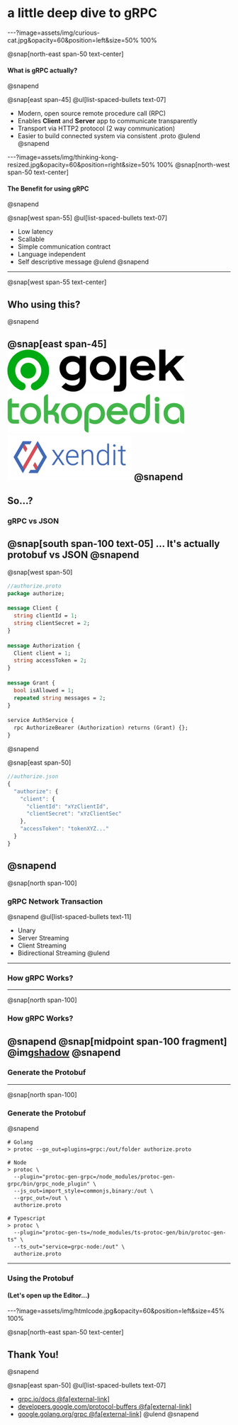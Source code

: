 # a little deep dive to **gRPC**

---?image=assets/img/curious-cat.jpg&opacity=60&position=left&size=50% 100%

@snap[north-east span-50 text-center]
#### What is **gRPC** actually?
@snapend

@snap[east span-45]
@ul[list-spaced-bullets text-07]
- Modern, open source remote procedure call (RPC)
- Enables **Client** and **Server** app to communicate transparently
- Transport via HTTP2 protocol (2 way communication)
- Easier to build connected system via consistent .proto
@ulend
@snapend

---?image=assets/img/thinking-kong-resized.jpg&opacity=60&position=right&size=50% 100%
@snap[north-west span-50 text-center]
#### The Benefit for using gRPC
@snapend

@snap[west span-55]
@ul[list-spaced-bullets text-07]
- Low latency
- Scallable
- Simple communication contract
- Language independent
- Self descriptive message
@ulend
@snapend


---
@snap[west span-55 text-center]
## Who using this?
@snapend

@snap[east span-45]
![IMAGE](assets/img/Gojek_logo_2019.png)
![IMAGE](assets/img/tokopedia-logo-resized.png)
![IMAGE](assets/img/xendit.png)
@snapend
---
## So...?
### **gRPC** vs **JSON**
@snap[south span-100 text-05]
... It's actually **protobuf** vs **JSON**
@snapend
---
@snap[west span-50]
```protobuf
//authorize.proto
package authorize;

message Client {
  string clientId = 1;
  string clientSecret = 2;
}

message Authorization {
  Client client = 1;
  string accessToken = 2;
}

message Grant {
  bool isAllowed = 1;
  repeated string messages = 2;
}

service AuthService {
  rpc AuthorizeBearer (Authorization) returns (Grant) {};
}
```
@snapend

@snap[east span-50]
```javascript
//authorize.json
{
  "authorize": {
    "client": {
      "clientId": "xYzClientId",
      "clientSecret": "xYzClientSec"
    },
    "accessToken": "tokenXYZ..."
  }
}
```
@snapend
---
@snap[north span-100]
### **gRPC** Network Transaction
@snapend
@ul[list-spaced-bullets text-11]
- Unary
- Server Streaming
- Client Streaming
- Bidirectional Streaming
@ulend
---
### How **gRPC** Works?
---
@snap[north span-100]
### How **gRPC** Works?
@snapend
@snap[midpoint span-100 fragment]
@img[shadow](assets/img/grpc_concept_diagram.png)
@snapend
---
### Generate the **Protobuf**
---
@snap[north span-100]
### Generate the **Protobuf**
@snapend
```shell
# Golang
> protoc --go_out=plugins=grpc:/out/folder authorize.proto 
```
```shell
# Node
> protoc \
  --plugin="protoc-gen-grpc=/node_modules/protoc-gen-grpc/bin/grpc_node_plugin" \
  --js_out=import_style=commonjs,binary:/out \
  --grpc_out=/out \
  authorize.proto
```
```shell
# Typescript
> protoc \
  --plugin="protoc-gen-ts=/node_modules/ts-protoc-gen/bin/protoc-gen-ts" \
  --ts_out="service=grpc-node:/out" \
  authorize.proto 
```
---
### Using the **Protobuf**
#### (Let's open up the Editor...)

---?image=assets/img/htmlcode.jpg&opacity=60&position=left&size=45% 100%

@snap[north-east span-50 text-center]
## Thank You!
@snapend

@snap[east span-50]
@ul[list-spaced-bullets text-07]
- [grpc.io/docs @fa[external-link]](https://grpc.io/docs)
- [developers.google.com/protocol-buffers @fa[external-link]](https://developers.google.com/protocol-buffers)
- [google.golang.org/grpc @fa[external-link]](https://google.golang.org/grpc)
@ulend
@snapend